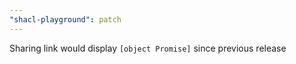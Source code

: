 ```yaml
---
"shacl-playground": patch
---
```


Sharing link would display `[object Promise]` since previous release
